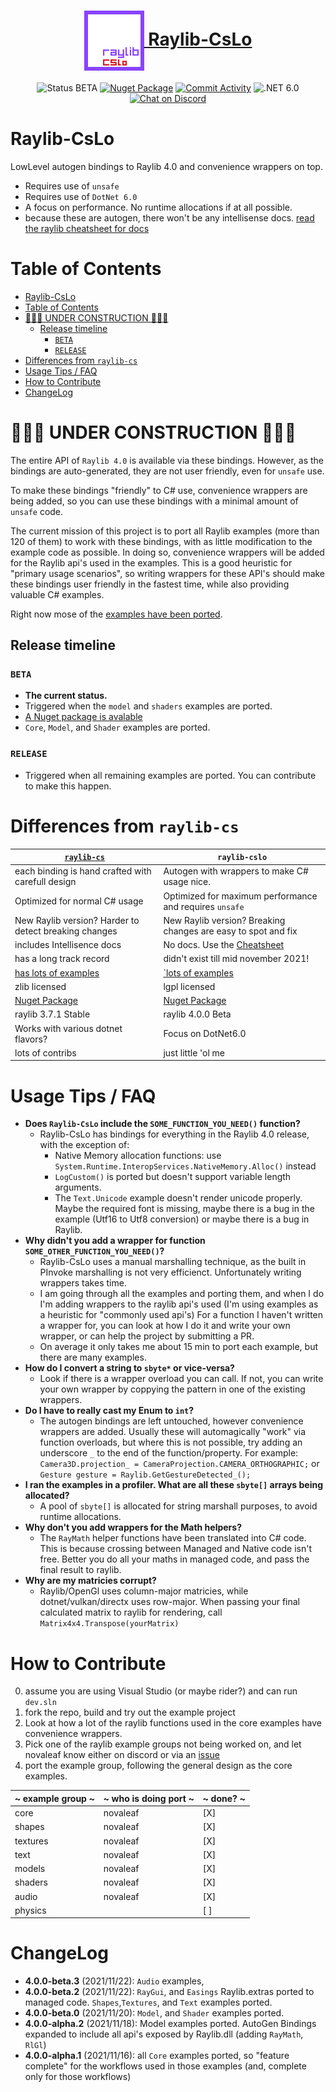 <h1 align="center">
    <a href="#"><img align="center" src="meta/logos/raylib-cslo_128x128.png" height="96"> Raylib-CsLo</a>
    <br />
</h1>


<div align="center">


![Status BETA](https://img.shields.io/badge/status-BETA-yellow)
[![Nuget Package](https://img.shields.io/badge/Nuget_Package-blue?logo=NuGet)](https://www.nuget.org/packages/Raylib-CsLo)
[![Commit Activity](https://img.shields.io/github/commit-activity/m/NotNotTech/Raylib-CsLo)](https://github.com/NotNotTech/Raylib-CsLo/graphs/contributors)
![.NET 6.0](https://img.shields.io/badge/.NET-net6.0-%23512bd4)
[![Chat on Discord](https://img.shields.io/badge/chat%20on-discord-7289DA)](https://discord.gg/raylib)

</div>

# Raylib-CsLo
LowLevel autogen bindings to Raylib 4.0 and convenience wrappers on top.  


- Requires use of `unsafe`
- Requires use of `DotNet 6.0`
- A focus on performance.  No runtime allocations if at all possible.
- because these are autogen, there won't be any intellisense docs. [read the raylib cheatsheet for docs](https://www.raylib.com/cheatsheet/cheatsheet.html)

# Table of Contents


- [Raylib-CsLo](#raylib-cslo)
- [Table of Contents](#table-of-contents)
- [🚧🚨🚧 UNDER CONSTRUCTION 🚧🚨🚧](#-under-construction-)
  - [Release timeline](#release-timeline)
    - [`BETA`](#beta)
    - [`RELEASE`](#release)
- [Differences from `raylib-cs`](#differences-from-raylib-cs)
- [Usage Tips / FAQ](#usage-tips--faq)
- [How to Contribute](#how-to-contribute)
- [ChangeLog](#changelog)

# 🚧🚨🚧 UNDER CONSTRUCTION 🚧🚨🚧
The entire API of `Raylib 4.0` is available via these bindings.  However, as the bindings are auto-generated, they are not user friendly, even for `unsafe` use.

To make these bindings "friendly" to C# use, convenience wrappers are being added, so you can use these bindings with a minimal amount of `unsafe` code.

The current mission of this project is to port all Raylib examples (more than 120 of them) to work with these bindings, with as little modification to the example code as possible.  In doing so, convenience wrappers will be added for the Raylib api's used in the examples.  This is a good heuristic for "primary usage scenarios", so writing wrappers for these API's should make these bindings user friendly in the fastest time, while also providing valuable C# examples.

Right now mose of the [examples have been ported](https://github.com/NotNotTech/Raylib-CsLo/tree/main/Raylib-CsLo.Examples).

## Release timeline

### `BETA`
- **The current status.**
- Triggered when the `model` and `shaders` examples are ported. 
- [A Nuget package is avalable](https://www.nuget.org/packages/Raylib-CsLo)
- `Core`, `Model`, and `Shader` examples are ported.


### `RELEASE`
- Triggered when all remaining examples are ported.  You can contribute to make this happen.




# Differences from `raylib-cs`

| [`raylib-cs`](https://github.com/ChrisDill/Raylib-cs)                   | `raylib-cslo`                                                                                 |
| ----------------------------------------------------------------------- | --------------------------------------------------------------------------------------------- |
| each binding is hand crafted with carefull design                       | Autogen with wrappers to make C# usage nice.                                                  |
| Optimized for normal C# usage                                           | Optimized for maximum performance and requires `unsafe`                                       |
| New Raylib version? Harder to detect breaking changes                   | New Raylib version? Breaking changes are easy to spot and fix                                 |
| includes Intellisence docs                                              | No docs.  Use the [Cheatsheet](https://www.raylib.com/cheatsheet/cheatsheet.html)             |
| has a long track record                                                 | didn't exist till mid november 2021!                                                          |
| [has lots of examples](https://github.com/ChrisDill/Raylib-cs-Examples) | [`lots of examples](https://github.com/NotNotTech/Raylib-CsLo/tree/main/Raylib-CsLo.Examples) |
| zlib licensed                                                           | lgpl licensed                                                                                 |
| [Nuget Package](https://www.nuget.org/packages/Raylib-cs/)              | [Nuget Package](https://www.nuget.org/packages/Raylib-CsLo)                                   |
| raylib 3.7.1 Stable                                                     | raylib 4.0.0 Beta                                                                             |
| Works with various dotnet flavors?                                      | Focus on DotNet6.0                                                                            |
| lots of contribs                                                        | just little 'ol me                                                                            |


# Usage Tips / FAQ
- **Does `Raylib-CsLo` include the `SOME_FUNCTION_YOU_NEED()` function?**
  - Raylib-CsLo has bindings for everything in the Raylib 4.0 release, with the exception of:
    -  Native Memory allocation functions:  use `System.Runtime.InteropServices.NativeMemory.Alloc()` instead
    -  `LogCustom()` is ported but doesn't support variable length arguments.
    -  The `Text.Unicode` example doesn't render unicode properly.  Maybe the required font is missing, maybe there is a bug in the example (Utf16 to Utf8 conversion) or maybe there is a bug in Raylib. 
- **Why didn't you add a wrapper for function `SOME_OTHER_FUNCTION_YOU_NEED()`?** 
  - Raylib-CsLo uses a manual marshalling technique, as the built in PInvoke marshalling is not very efficienct.  Unfortunately writing wrappers takes time.
  - I am going through all the examples and porting them, and when I do I'm adding wrappers to the raylib api's used (I'm using examples as a heuristic for "commonly used api's)   For a function I haven't written a wrapper for, you can look at how I do it and write your own wrapper, or can help the project by submitting a PR.  
  - On average it only takes me about 15 min to port each example, but there are many examples.
- **How do I convert a string to `sbyte*` or vice-versa?**
  - Look if there is a wrapper overload you can call.  If not, you can write your own wrapper by coppying the pattern in one of the existing wrappers.
- **Do I have to really cast my Enum to `int`?**
  -  The autogen bindings are left untouched, however convenience wrappers are added.  Usually these will automagically "work" via function overloads, but where this is not possible, try adding an underscore `_` to the end of the function/property.  For example:  `Camera3D.projection_ = CameraProjection.CAMERA_ORTHOGRAPHIC;` or `Gesture gesture = Raylib.GetGestureDetected_();`
- **I ran the examples in a profiler.   What are all these `sbyte[]` arrays being allocated?**
   -  A pool of `sbyte[]` is allocated for string marshall purposes, to avoid runtime allocations.
- **Why don't you add wrappers for the Math helpers?**
  - The `RayMath` helper functions have been translated into C# code.   This is because crossing between Managed and Native code isn't free.  Better you do all your maths in managed code, and pass the final result to raylib.
- **Why are my matricies corrupt?**
  - Raylib/OpenGl uses column-major matricies, while dotnet/vulkan/directx uses row-major.  When passing your final calculated matrix to raylib for rendering, call `Matrix4x4.Transpose(yourMatrix)`


# How to Contribute

0) assume you are using Visual Studio (or maybe rider?) and can run `dev.sln`
1) fork the repo, build and try out the example project
2) Look at how a lot of the raylib functions used in the core examples have convenience wrappers.
3) Pick one of the raylib example groups not being worked on, and let novaleaf know either on discord or via an [issue](https://github.com/NotNotTech/Raylib-CsLo/issues)
4) port the example group, following the general design as the core examples.


| ~ example group ~ | ~ who is doing port ~ | ~ done? ~ |
| ----------------- | --------------------- | --------- |
| core              | novaleaf              | [X]       |
| shapes            | novaleaf              | [X]       |
| textures          | novaleaf              | [X]       |
| text              | novaleaf              | [X]       |
| models            | novaleaf              | [X]       |
| shaders           | novaleaf              | [X]       |
| audio             | novaleaf              | [X]       |
| physics           |                       | [ ]       |


# ChangeLog
- **4.0.0-beta.3** (2021/11/22):  `Audio` examples,
- **4.0.0-beta.2** (2021/11/22):  `RayGui`, and `Easings` Raylib.extras ported to managed code. `Shapes`,`Textures`, and `Text` examples ported.
- **4.0.0-beta.0** (2021/11/20):  `Model`, and `Shader` examples ported. 
- **4.0.0-alpha.2** (2021/11/18):  Model examples ported. AutoGen Bindings expanded to include all api's exposed by Raylib.dll (adding `RayMath`, `RlGl`)
- **4.0.0-alpha.1** (2021/11/16):  all `Core` examples ported, so "feature complete" for the workflows used in those examples (and, complete only for those workflows)
